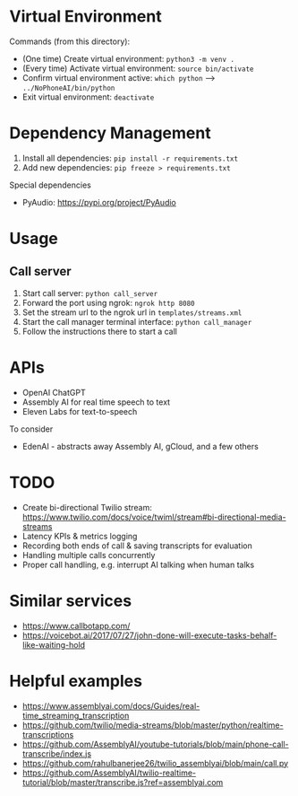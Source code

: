 # Virtual Environment

Commands (from this directory):
* (One time) Create virtual environment: `python3 -m venv .`
* (Every time) Activate virtual environment: `source bin/activate`
* Confirm virtual environment active: `which python` --> `../NoPhoneAI/bin/python`
* Exit virtual environment: `deactivate`

# Dependency Management

1. Install all dependencies: `pip install -r requirements.txt`
2. Add new dependencies: `pip freeze > requirements.txt`

Special dependencies
* PyAudio: https://pypi.org/project/PyAudio

# Usage

## Call server

1. Start call server:  `python call_server`
2. Forward the port using ngrok: `ngrok http 8080`
3. Set the stream url to the ngrok url in `templates/streams.xml`
4. Start the call manager terminal interface: `python call_manager`
5. Follow the instructions there to start a call

# APIs

* OpenAI ChatGPT
* Assembly AI for real time speech to text
* Eleven Labs for text-to-speech

To consider
* EdenAI - abstracts away Assembly AI, gCloud, and a few others

# TODO

* Create bi-directional Twilio stream: https://www.twilio.com/docs/voice/twiml/stream#bi-directional-media-streams
* Latency KPIs & metrics logging
* Recording both ends of call & saving transcripts for evaluation
* Handling multiple calls concurrently
* Proper call handling, e.g. interrupt AI talking when human talks

# Similar services

* https://www.callbotapp.com/
* https://voicebot.ai/2017/07/27/john-done-will-execute-tasks-behalf-like-waiting-hold

# Helpful examples

* https://www.assemblyai.com/docs/Guides/real-time_streaming_transcription
* https://github.com/twilio/media-streams/blob/master/python/realtime-transcriptions
* https://github.com/AssemblyAI/youtube-tutorials/blob/main/phone-call-transcribe/index.js
* https://github.com/rahulbanerjee26/twilio_assemblyai/blob/main/call.py
* https://github.com/AssemblyAI/twilio-realtime-tutorial/blob/master/transcribe.js?ref=assemblyai.com
